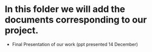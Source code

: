 # In this folder we will add the documents corresponding to our project.
* Final Presentation of our work (ppt presented 14 December)
